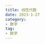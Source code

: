 ```yaml
---
title: 线性代数
date: 2023-1-27
category:
- 数学
tag:
- 数学
---
```


<BiliBili bvid="BV1ys411472E" ratio="16:9" />